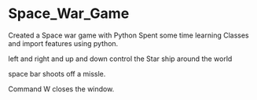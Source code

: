 # Space_War_Game
Created a Space war game with Python
Spent some time learning Classes and import features using python. 

left and right and up and down control the Star ship around the world


space bar shoots off a missle. 

Command W closes the window.
